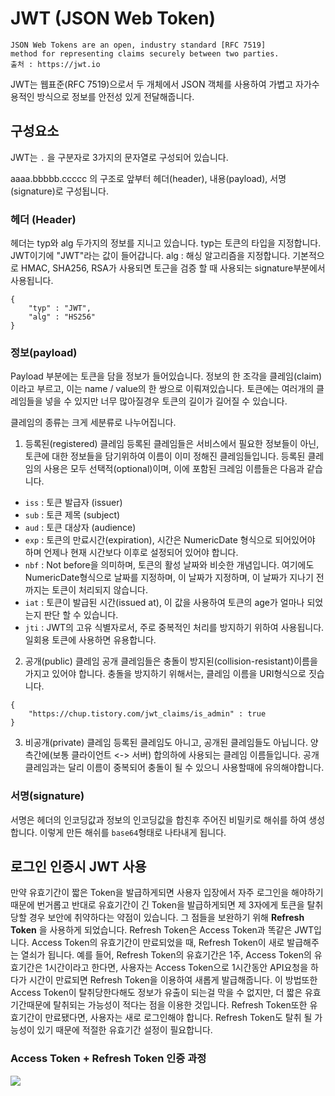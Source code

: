 # JWT (JSON Web Token)
```
JSON Web Tokens are an open, industry standard [RFC 7519]
method for representing claims securely between two parties.
출처 : https://jwt.io
```
JWT는 웹표준(RFC 7519)으로서 두 개체에서 JSON 객체를 사용하여 가볍고 자가수용적인 방식으로 정보를 안전성 있게 전달해줍니다.

## 구성요소
JWT는 `.` 을 구분자로 3가지의 문자열로 구성되어 있습니다.

aaaa.bbbbb.ccccc 의 구조로 앞부터 헤더(header), 내용(payload), 서명(signature)로 구성됩니다.

### 헤더 (Header)
헤더는 typ와 alg 두가지의 정보를 지니고 있습니다.
typ는 토큰의 타입을 지정합니다. JWT이기에 "JWT"라는 값이 들어갑니다.
alg : 해싱 알고리즘을 지정합니다. 기본적으로 HMAC, SHA256, RSA가 사용되면 토근을 검증 할 때 사용되는 signature부분에서 사용됩니다.
```
{
	"typ" : "JWT",
	"alg" : "HS256"
}
```

### 정보(payload)
Payload 부분에는 토큰을 담을 정보가 들어있습니다. 정보의 한 조각을 클레임(claim)이라고 부르고, 이는 name / value의 한 쌍으로 이뤄져있습니다. 토큰에는 여러개의 클레임들을 넣을 수 있지만 너무 많아질경우 토큰의 길이가 길어질 수 있습니다.

클레임의 종류는 크게 세분류로 나누어집니다.
1. 등록된(registered) 클레임
등록된 클레임들은 서비스에서 필요한 정보들이 아닌, 토큰에 대한 정보들을 담기위하여 이름이 이미 정해진 클레임들입니다. 등록된 클레임의 사용은 모두 선택적(optional)이며, 이에 포함된 크레임 이름들은 다음과 같습니다.
- `iss` : 토큰 발급자 (issuer)
- `sub` : 토큰 제목 (subject)
- `aud` : 토큰 대상자 (audience)
- `exp` : 토큰의 만료시간(expiration), 시간은 NumericDate 형식으로 되어있어야 하며 언제나 현재 시간보다 이후로 설정되어 있어야 합니다.
- `nbf` : Not before을 의미하며, 토큰의 활성 날짜와 비슷한 개념입니다. 여기에도 NumericDate형식으로 날짜를 지정하며, 이 날짜가 지정하며, 이 날짜가 지나기 전까지는 토큰이 처리되지 않습니다.
- `iat` : 토큰이 발급된 시간(issued at), 이 값을 사용하여 토큰의 age가 얼마나 되었는지 판단 할 수 있습니다.
- `jti` : JWT의 고유 식별자로서, 주로 중복적인 처리를 방지하기 위하여 사용됩니다. 일회용 토큰에 사용하면 유용합니다.

2. 공개(public) 클레임
공개 클레임들은 충돌이 방지된(collision-resistant)이름을 가지고 있어야 합니다. 충돌을 방지하기 위해서는, 클레임 이름을 URI형식으로 짓습니다.
```
{
	"https://chup.tistory.com/jwt_claims/is_admin" : true
}
```
3. 비공개(private) 클레임
등록된 클레임도 아니고, 공개된 클레임들도 아닙니다. 양 측간에(보통 클라이언트 <-> 서버) 합의하에 사용되는 클레임 이름들입니다. 공개 클레임과는 달리 이름이 중복되어 충돌이 될 수 있으니 사용할때에 유의해야합니다.

### 서명(signature)
서명은 헤더의 인코딩값과 정보의 인코딩값을 합친후 주어진 비밀키로 해쉬를 하여 생성합니다.
이렇게 만든 해쉬를 `base64`형태로 나타내게 됩니다.

## 로그인 인증시 JWT 사용
만약 유효기간이 짧은 Token을 발급하게되면 사용자 입장에서 자주 로그인을 해야하기 때문에 번거롭고 반대로 유효기간이 긴 Token을 발급하게되면 제 3자에게 토큰을 탈취당할 경우 보안에 취약하다는 약점이 있습니다.
그 점들을 보완하기 위해 **Refresh Token** 을 사용하게 되었습니다.
Refresh Token은 Access Token과 똑같은 JWT입니다. Access Token의 유효기간이 만료되었을 때, Refresh Token이 새로 발급해주는 열쇠가 됩니다.
예를 들어, Refresh Token의 유효기간은 1주, Access Token의 유효기간은 1시간이라고 한다면, 사용자는 Access Token으로 1시간동안 API요청을 하다가 시간이 만료되면 Refresh Token을 이용하여 새롭게 발급해줍니다.
이 방법또한 Access Token이 탈취당한다해도 정보가 유출이 되는걸 막을 수 없지만, 더 짧은 유효기간때문에 탈취되는 가능성이 적다는 점을 이용한 것입니다.
Refresh Token또한 유효기간이 만료됐다면, 사용자는 새로 로그인해야 합니다. Refresh Token도 탈취 될 가능성이 있기 때문에 적절한 유효기간 설정이 필요합니다.

### Access Token + Refresh Token 인증 과정
![
](https://lh3.googleusercontent.com/8iCnianYLcjGv5ool7MysE3YlXSs-JL_Lb0yvsayusvhLHXh8iA62vYL0XBZFUkxTNbcivwRvnpi "JWT 인증방식")
